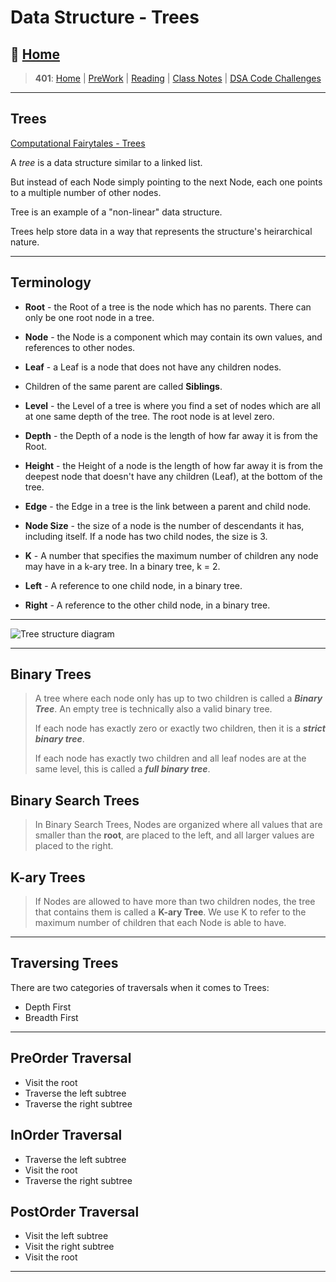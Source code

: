 # Data Structure - Trees

## 🏡 [**Home**](https://mistidinzy.github.io/ReadingNotes/)

> **401**: [Home](https://bit.ly/3EcMrF6)
|
[PreWork](https://bit.ly/3jzkAa1)
|
[Reading](https://bit.ly/3b8DLDc)
|
[Class Notes](https://bit.ly/3Eglbpb)
|
[DSA Code Challenges](https://bit.ly/3GjNoNG)
>

---

## Trees

[Computational Fairytales - Trees](http://computationaltales.blogspot.com/2011/05/binary-search-trees-and-speck-spider.html)

A *tree* is a data structure similar to a linked list.

But instead of each Node simply pointing to the next Node, each one points to a multiple number of other nodes.

Tree is an example of a "non-linear" data structure.

Trees help store data in a way that represents the structure's heirarchical nature.

---

## Terminology

* **Root** - the Root of a tree is the node which has no parents. There can only be one root node in a tree.

* **Node** - the Node is a component which may contain its own values, and references to other nodes.

* **Leaf** - a Leaf is a node that does not have any children nodes.

* Children of the same parent are called **Siblings**.

* **Level** - the Level of a tree is where you find a set of nodes which are all at one same depth of the tree. The root node is at level zero.

* **Depth** - the Depth of a node is the length of how far away it is from the Root.

* **Height** - the Height of a node is the length of how far away it is from the deepest node that doesn't have any children (Leaf), at the bottom of the tree.

* **Edge** - the Edge in a tree is the link between a parent and child node.

* **Node Size** - the size of a node is the number of descendants it has, including itself. If a node has two child nodes, the size is 3.

* **K** - A number that specifies the maximum number of children any node may have in a k-ary tree. In a binary tree, k = 2.

* **Left** - A reference to one child node, in a binary tree.

* **Right** - A reference to the other child node, in a binary tree.

---

![Tree structure diagram](https://i.imgur.com/6OJl3fU.png)

---

## Binary Trees

> A tree where each node only has up to two children is called a ***Binary Tree***. An empty tree is technically also a valid binary tree.
>
> If each node has exactly zero or exactly two children, then it is a ***strict binary tree***.
>
> If each node has exactly two children and all leaf nodes are at the same level, this is called a ***full binary tree***.

## Binary Search Trees

> In Binary Search Trees, Nodes are organized where all values that are smaller than the **root**, are placed to the left, and all larger values are placed to the right.

## K-ary Trees

> If Nodes are allowed to have more than two children nodes, the tree that contains them is called a **K-ary Tree**. We use K to refer to the maximum number of children that each Node is able to have.

---

## Traversing Trees

There are two categories of traversals when it comes to Trees:

* Depth First
* Breadth First

---

## PreOrder Traversal

* Visit the root
* Traverse the left subtree
* Traverse the right subtree

## InOrder Traversal

* Traverse the left subtree
* Visit the root
* Traverse the right subtree

## PostOrder Traversal

* Visit the left subtree
* Visit the right subtree
* Visit the root

---
